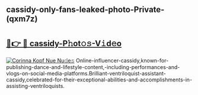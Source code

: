 ## cassidy-only-fans​-leaked-photo​-Private-(qxm7z)


# <h2><a href="https://mediaupload.pro?title=cassidy&ref=git">🔗👉 🔴 cassidy-P𝚑ot𝚘𝚜-V𝚒d𝚎o</a></h2>

[![Corinna Kopf Nue Nu𝚍e𝚜](https://i.imgur.com/0qMVB7G.gif)](https://mediaupload.pro?title=cassidy&ref=git)
Online-influencer-cassidy,known-for-publishing-dance-and-lifestyle-content,-including-performances-and-vlogs-on-social-media-platforms.Brilliant-ventriloquist-assistant-cassidy,celebrated-for-their-exceptional-abilities-and-accomplishments-in-assisting-ventriloquists.  